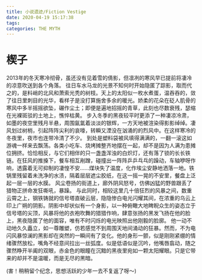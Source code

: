 ```yaml
---
title: 小说遗迹/Fiction Vestige
date: 2020-04-19 15:17:38
tags: 
categories: THE MYTH
---
```


# 楔子

2013年的冬天寒冷彻骨，虽还没有见着雪的倩影，但凛冽的寒风早已提前将凄冷的凉意吹送到各个角落。
往日车水马龙的光景不知何时开始隐匿了踪影，取而代之的，是料峭的北风和萧索光秃的树枝。天上的太阳似一枚水煮蛋，温吞吞的，敛了往日里刺目的光华，看样子是没打算施舍多余的暖光。娇柔的花朵在砭人肌骨的寒风中多半摇摇欲坠，碾作尘土；即便是遍地招摇的青草，此刻也尽数衰残，瑟缩在光裸斑驳的土地上，憔悴枯黄。
步入冬季的黑夜较平时更添了一种凄凉冷肃，如墨的夜空里残月半悬，周围氤氲着淡淡的银辉，一方天地被渲染得影影绰绰。凄风划过树梢，引起阵阵尖利的哀嚎，转瞬又湮没在汹涌的的烈风中。在这样寒冷的冬夜里，夜市也连带冷清了不少。
到处是塑料袋被风填得满满的，一翻一滚这如游魂一样来去飘荡。各类小吃车、烧烤摊整齐地摆在一起，却不是因为人满为患摊位拥挤。恰恰相反，与它们相伴的只一盏盏浑浊的白炽灯，还有落了锁的长长铁链。在狂风的推搡下，餐车相互剐蹭，碰撞出一阵阵乒乒乓乓的躁动，车轴咿呀作响，透露着无可抑制的凄惶不安......煤块失了温度，化作埃尘安静地洒落一地。铁锅里残留着未洗净的水渍，隔着层层遮尘胶纸，在这一摇一晃的不安里，餐盘上泛起一层一层的水膜。
风尘卷扬的街道上，廊外阴风怒号，仿佛凶猛的野兽跟丢了猎物正拼命发狂嘶吼，暴躁。
与此同时，相较这里几十倍狂烈的风暴之间，数重云霄之上，钢铁铸就的信号塔直破云层，隐隐惨白电光闪耀其间，在浓重的乌云上印上广朔的阴影。阴影中却状似有一个身影，以一种俯瞰大地睥睨众生的姿态立于信号塔的尖顶，风暴将他的衣袍吹舞的猎猎作响，肆意张扬的黑发飞扬在他的脸上，黑夜隐匿了他的面容，唯有不时闪烁的电光映照出他刚毅的脸廓。
他一动不动地久久矗立，如一尊雕塑，仿若感觉不到周围天地间涌动的狂暴。然而，不为电闪风暴惊澜的黑影却在突然的一瞬间有了变化。他的身形一颤，似是刚刚紧绷的情绪骤然放松，嘴角不经意间拉出一丝弧度。似是低语似是沉吟，他嘴唇翕动，随之骤然睁开半阖的双眼，赤金色的眼瞳在沉黯的黑夜里宛如一颗太阳耀眼。只是它带来的却并不是温暖，而是无尽的黑暗。

(害！稍稍留个纪念，思想活跃的少年一去不复返了呀～)